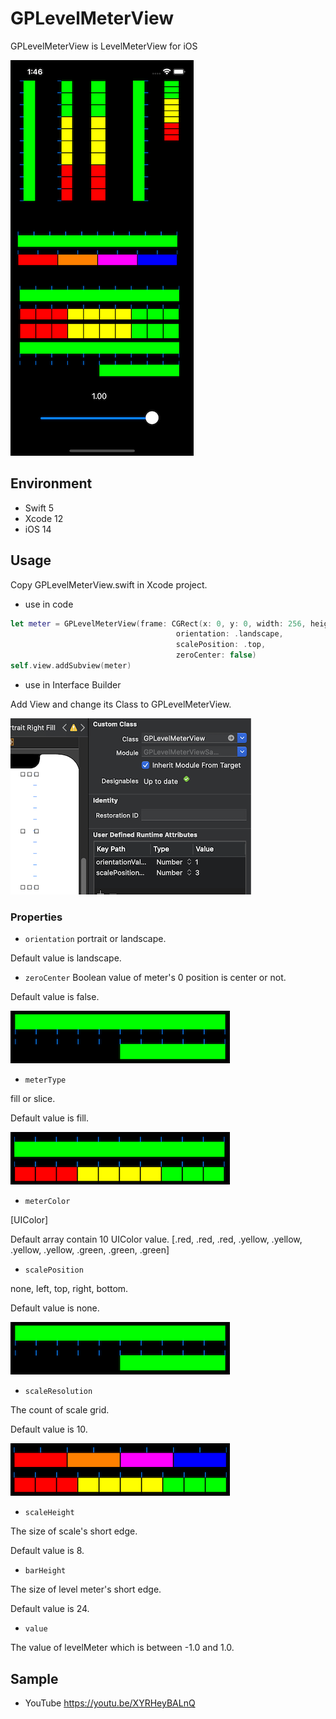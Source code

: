 # GPLevelMeterView
GPLevelMeterView is LevelMeterView for iOS

![SampleAppImage](https://github.com/paraches/GPLevelMeterView/blob/images/sampleAppImage.png)

## Environment
- Swift 5
- Xcode 12
- iOS 14

## Usage
Copy GPLevelMeterView.swift in Xcode project.

- use in code

```swift
let meter = GPLevelMeterView(frame: CGRect(x: 0, y: 0, width: 256, height: 32),
                                     orientation: .landscape,
                                     scalePosition: .top,
                                     zeroCenter: false)
self.view.addSubview(meter)
```

- use in Interface Builder

Add View and change its Class to GPLevelMeterView.

![GPLevelMeterViewInIB](https://github.com/paraches/GPLevelMeterView/blob/images/GPLevelMeterViewIB.png)

### Properties
- `orientation`
portrait or landscape.

Default value is landscape.

- `zeroCenter`
Boolean value of meter's 0 position is center or not.

Default value is false.

![scalePosition](https://github.com/paraches/GPLevelMeterView/blob/images/scalePosition.png)

- `meterType`

fill or slice.

Default value is fill.

![typeStdSlice](https://github.com/paraches/GPLevelMeterView/blob/images/typeStdSlice.png)

- `meterColor`

[UIColor]

Default array contain 10 UIColor value. [.red, .red, .red, .yellow, .yellow, .yellow, .yellow, .green, .green, .green]

- `scalePosition`

none, left, top, right, bottom.

Default value is none.

![scalePosition](https://github.com/paraches/GPLevelMeterView/blob/images/scalePosition.png)

- `scaleResolution`

The count of scale grid.

Default value is 10.

![meterScaleResolution](https://github.com/paraches/GPLevelMeterView/blob/images/meterScaleResolution.png)

- `scaleHeight`

The size of scale's short edge.

Default value is 8.

- `barHeight`

The size of level meter's short edge.

Default value is 24.

- `value`

The value of levelMeter which is between -1.0 and 1.0.

## Sample
- YouTube https://youtu.be/XYRHeyBALnQ